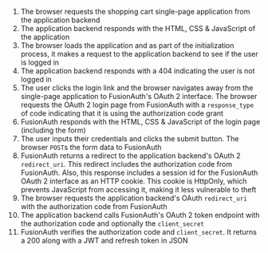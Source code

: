 1. The browser requests the shopping cart single-page application from the application backend
1. The application backend responds with the HTML, CSS & JavaScript of the application
1. The browser loads the application and as part of the initialization process, it makes a request to the application backend to see if the user is logged in 
1. The application backend responds with a 404 indicating the user is not logged in
1. The user clicks the login link and the browser navigates away from the single-page application to FusionAuth's OAuth 2 interface. The browser requests the OAuth 2 login page from FusionAuth with a `response_type` of code indicating that it is using the authorization code grant
1. FusionAuth responds with the HTML, CSS & JavaScript of the login page (including the form)
1. The user inputs their credentials and clicks the submit button. The browser `POST`s the form data to FusionAuth
1. FusionAuth returns a redirect to the application backend's OAuth 2 `redirect_uri`. This redirect includes the authorization code from FusionAuth. Also, this response includes a session id for the FusionAuth OAuth 2 interface as an HTTP cookie. This cookie is HttpOnly, which prevents JavaScript from accessing it, making it less vulnerable to theft
1. The browser requests the application backend's OAuth `redirect_uri` with the authorization code from FusionAuth 
1. The application backend calls FusionAuth's OAuth 2 token endpoint with the authorization code and optionally the `client_secret`
1. FusionAuth verifies the authorization code and `client_secret`. It returns a 200 along with a JWT and refresh token in JSON
